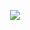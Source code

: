 <p align="center"><a href="https://github.com/anuraghazra/github-readme-stats">
  <img align="center" src="https://github-readme-stats.vercel.app/api?username=Aayush-Rajagopalan&show_icons=true&theme=tokyonight" />
</a></p>
